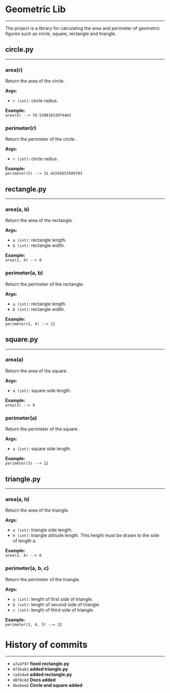 # Geometric Lib
____
The project is a library for calculating 
the area and perimeter of geometric figures
such as circle, square, rectangle and triangle.


## circle.py
____

### area(r)
Return the area of the circle.

**Args:**
- `r (int)`: circle radius.

**Example:**  
`area(5) --> 78.53981633974483`


### perimeter(r)
Return the perimeter of the circle.

**Args:**
- `r (int)`: circle radius.

**Example:**  
`perimeter(5) --> 31.41592653589793`

## rectangle.py
____

### area(a, b)
Return the area of the rectangle.

**Args:**
- `a (int)`: rectangle length.
- `b (int)`: rectangle width.

**Example:**  
`area(2, 4) --> 8`


### perimeter(a, b)
Return the perimeter of the rectangle.

**Args:**
- `a (int)`: rectangle length.
- `b (int)`: rectangle width.

**Example:**  
`perimeter(2, 4) --> 12`

## square.py
____

### area(a)
Return the area of the square.

**Args:**
- `a (int)`: square side length.

**Example:**  
`area(3) --> 9`


### perimeter(a)
Return the perimeter of the square.

**Args:**
- `a (int)`: square side length.

**Example:**  
`perimeter(3) --> 12`

## triangle.py
____

### area(a, h)
Return the area of the triangle.

**Args:**
- `a (int)`: triangle side length.
- `h (int)`: triangle altitude length. This height must be drawn to the side of length a.

**Example:**  
`area(3, 4) --> 6`


### perimeter(a, b, c)
Return the perimeter of the triangle.

**Args:**
- `a (int)`: length of first side of triangle.
- `b (int)`: length of second side of triangle.
- `c (int)`: length of third side of triangle.

**Example:**  
`perimeter(3, 4, 5) --> 12`

# History of commits
____

- `a7a4f97` **fixed rectangle.py**
- `973ba83` **added triangle.py**
- `ced14e8` **added rectangle.py**
- `d078c8d` **Docs added**
- `8ba9aeb` **Circle and square added**